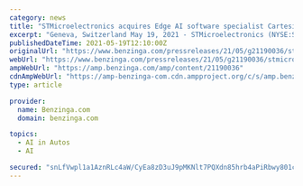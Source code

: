 ```yaml
---
category: news
title: "STMicroelectronics acquires Edge AI software specialist Cartesiam"
excerpt: "Geneva, Switzerland May 19, 2021 - STMicroelectronics (NYSE:STM), a global semiconductor leader serving customers across the spectrum of electronics applications, today announced a transaction ..."
publishedDateTime: 2021-05-19T12:10:00Z
originalUrl: "https://www.benzinga.com/pressreleases/21/05/g21190036/stmicroelectronics-acquires-edge-ai-software-specialist-cartesiam"
webUrl: "https://www.benzinga.com/pressreleases/21/05/g21190036/stmicroelectronics-acquires-edge-ai-software-specialist-cartesiam"
ampWebUrl: "https://amp.benzinga.com/amp/content/21190036"
cdnAmpWebUrl: "https://amp-benzinga-com.cdn.ampproject.org/c/s/amp.benzinga.com/amp/content/21190036"
type: article

provider:
  name: Benzinga.com
  domain: benzinga.com

topics:
  - AI in Autos
  - AI

secured: "snLfVwpl1a1AznRLc4aW/CyEa8zD3uJ9pMKNlt7PQXdn85hrb4aPiRbwy801c2Eks7Z1IuZvUWvw/jFUAu2i0bM94EHkYTjQR8rvSodoglVUeINx0W/dW63aiKL87kUaNntQygrYV4E+jH+iSF6HEzhi5oO/JhPtKMf5WTiSA8V9i/ajskWoVvkZautxXCFbIuuCwB/SQfbeKW/p9owXZNDVL0JWxyFek0QrPNtqvcYt/f1emeweP8a8mYuY2hchJeu5ESj0KE8P/kLqGwBPsJfMOerk3epED0/sM9Gqm+DzmqH/NThjm7j3CEvlfJNRpdbuiYjyynyhaknz4my5uxoXfeYR4CShorNTZWlgSVw=;81FYMUsTl+9bWf044Y/kvg=="
---
```


